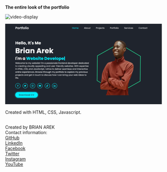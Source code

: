 <p><strong> The entire look of the portfolio</strong> </p>

![video-display](images/video-display.gif) <br>

![readme-image](images/readme-image.png) <br>

Created with HTML,  CSS, Javascript.

 <br>
Created by BRIAN AREK <br>
Contact information: <br>
<a href="https://github.com/arekbrian">GitHub</a> <br>
<a href="https://www.linkedin.com/in/brian-arek-8336361a4/">LinkedIn</a> <br>
<a href="https://www.facebook.com/AREKBRIA">Facebook</a> <br>
<a href="https://twitter.com/BrianArek">Twitter</a> <br>
<a href="https://www.instagram.com/brian.arek/">Instagram</a> <br>
<a href="https://www.youtube.com/channel/UCw0q48y6hq1W86j3607j8QA">YouTube</a> <br>